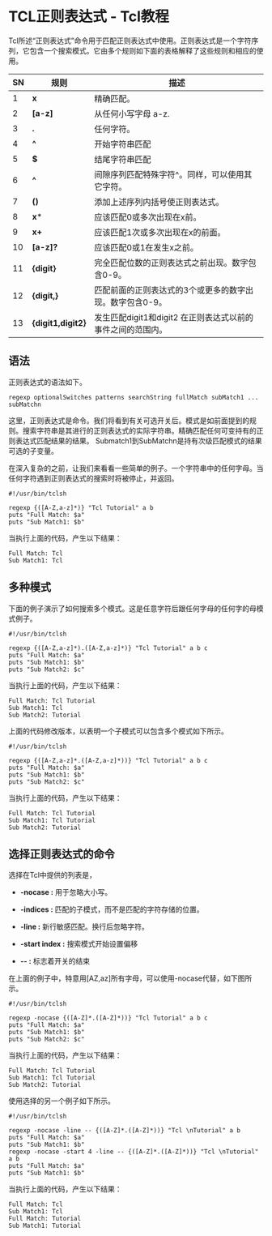 # TCL正则表达式 - Tcl教程

Tcl所述“正则表达式”命令用于匹配正则表达式中使用。正则表达式是一个字符序列，它包含一个搜索模式。它由多个规则如下面的表格解释了这些规则和相应的使用。

| SN | 规则 | 描述 |
| --- | --- | --- |
| 1 | **x** | 精确匹配。 |
| 2 | **[a-z]** | 从任何小写字母 a-z. |
| 3 | **.** | 任何字符。 |
| 4 | **^** | 开始字符串匹配 |
| 5 | **$** | 结尾字符串匹配 |
| 6 | **\^** | 间隙序列匹配特殊字符^。同样，可以使用其它字符。 |
| 7 | **()** | 添加上述序列内括号使正则表达式。 |
| 8 | **x*** | 应该匹配0或多次出现在x前。 |
| 9 | **x+** | 应该匹配1次或多次出现在x的前面。 |
| 10 | **[a-z]?** | 应该匹配0或1在发生x之前。 |
| 11 | **{digit}** | 完全匹配位数的正则表达式之前出现。数字包含0-9。 |
| 12 | **{digit,}** | 匹配前面的正则表达式的3个或更多的数字出现。数字包含0-9。 |
| 13 | **{digit1,digit2}** | 发生匹配digit1和digit2 在正则表达式以前的事件之间的范围内。 |

## 语法

正则表达式的语法如下。

```
regexp optionalSwitches patterns searchString fullMatch subMatch1 ... subMatchn
```

这里，正则表达式是命令。我们将看到有关可选开关后。模式是如前面提到的规则。搜索字符串是其进行的正则表达式的实际字符串。精确匹配任何可变持有的正则表达式匹配结果的结果。 Submatch1到SubMatchn是持有次级匹配模式的结果可选的子变量。

在深入复杂的之前，让我们来看看一些简单的例子。一个字符串中的任何字母。当任何字符遇到正则表达式的搜索时将被停止，并返回。

```
#!/usr/bin/tclsh

regexp {([A-Z,a-z]*)} "Tcl Tutorial" a b 
puts "Full Match: $a"
puts "Sub Match1: $b"
```

当执行上面的代码，产生以下结果：

```
Full Match: Tcl
Sub Match1: Tcl

```

## 多种模式

下面的例子演示了如何搜索多个模式。这是任意字符后跟任何字母的任何字的母模式例子。

```
#!/usr/bin/tclsh

regexp {([A-Z,a-z]*).([A-Z,a-z]*)} "Tcl Tutorial" a b c  
puts "Full Match: $a"
puts "Sub Match1: $b"
puts "Sub Match2: $c"
```

当执行上面的代码，产生以下结果：

```
Full Match: Tcl Tutorial
Sub Match1: Tcl
Sub Match2: Tutorial

```

上面的代码修改版本，以表明一个子模式可以包含多个模式如下所示。

```
#!/usr/bin/tclsh

regexp {([A-Z,a-z]*.([A-Z,a-z]*))} "Tcl Tutorial" a b c  
puts "Full Match: $a"
puts "Sub Match1: $b"
puts "Sub Match2: $c"
```

当执行上面的代码，产生以下结果：

```
Full Match: Tcl Tutorial
Sub Match1: Tcl Tutorial
Sub Match2: Tutorial

```

## 选择正则表达式的命令

选择在Tcl中提供的列表是，

*   **-nocase :** 用于忽略大小写。

*   **-indices :** 匹配的子模式，而不是匹配的字符存储的位置。

*   **-line :** 新行敏感匹配。换行后忽略字符。

*   **-start index :** 搜索模式开始设置偏移

*   **-- :** 标志着开关的结束

在上面的例子中，特意用[AZ,az]所有字母，可以使用-nocase代替，如下图所示。

```
#!/usr/bin/tclsh

regexp -nocase {([A-Z]*.([A-Z]*))} "Tcl Tutorial" a b c  
puts "Full Match: $a"
puts "Sub Match1: $b"
puts "Sub Match2: $c"
```

当执行上面的代码，产生以下结果：

```
Full Match: Tcl Tutorial
Sub Match1: Tcl Tutorial
Sub Match2: Tutorial

```

使用选择的另一个例子如下所示。

```
#!/usr/bin/tclsh

regexp -nocase -line -- {([A-Z]*.([A-Z]*))} "Tcl \nTutorial" a b 
puts "Full Match: $a"
puts "Sub Match1: $b"
regexp -nocase -start 4 -line -- {([A-Z]*.([A-Z]*))} "Tcl \nTutorial" a b  
puts "Full Match: $a"
puts "Sub Match1: $b"
```

当执行上面的代码，产生以下结果：

```
Full Match: Tcl 
Sub Match1: Tcl 
Full Match: Tutorial
Sub Match1: Tutorial
```

 